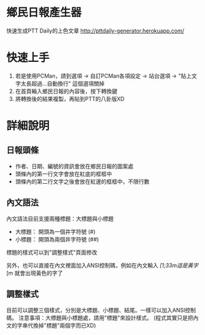 # 鄉民日報產生器

快速生成PTT Daily的上色文章
http://pttdaily-generator.herokuapp.com/

# 快速上手

1. 若是使用PCMan，請到選項 -> 自訂PCMan各項設定 -> 站台選項 -> "貼上文字太長超過…自動換行" 這個選項關掉
2. 在首頁輪入鄉民日報的內容後，按下轉換鍵
3. 將轉換後的結果複製，再貼到PTT的八卦版XD

# 詳細說明

## 日報頭條

- 作者、日期、編號的資訊會放在鄉民日報的圖案處
- 頭條內的第一行文字會放在紅底的框框中
- 頭條內的第二行文字之後會放在紅邊的框框中，不限行數

## 內文語法

內文語法目前支援兩種標題：大標題與小標題

- 大標題： 開頭為一個井字符號 (#)
- 小標題： 開頭為兩個井字符號 (##)

標題的樣式可以到"調整樣式"頁面修改

另外，也可以直接在內文裡面加入ANSI控制碼，例如在內文輸入 *[1;33m這是黃字*[m 就會出現黃色的字了

## 調整樣式

目前可以調整三個樣式，分別是大標題、小標題、結尾。一樣可以加入ANSI控制碼。
注意事項：大標題與小標題處，請用"標題"來設計樣式。
(程式其實只是把內文的字串代換掉"標題"兩個字而已XD)
